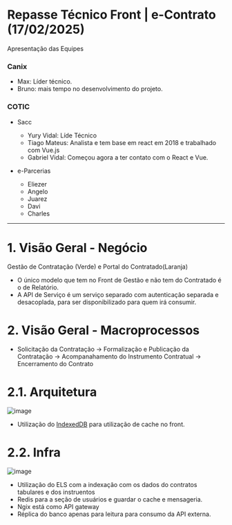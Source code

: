 # Repasse Técnico Front | e-Contrato (17/02/2025)
Apresentação das Equipes

### Canix
 - Max: Líder técnico.
 - Bruno: mais tempo no desenvolvimento do projeto.

### COTIC

- Sacc

  - Yury Vidal: Líde Técnico
  - Tiago Mateus: Analista  e tem base em react em 2018 e trabalhado com Vue.js
  - Gabriel Vidal: Começou agora a ter contato com o React e Vue.

- e-Parcerias

  - Eliezer
  - Angelo
  - Juarez
  - Davi
  - Charles

---

# 1. Visão Geral - Negócio

Gestão de Contratação (Verde) e Portal do Contratado(Laranja)

- O único modelo que tem no Front de Gestão e não tem do Contratado é o de Relatório.
- A API de Serviço é um serviço separado com autenticação  separada e desacoplada, para ser disponibilizado para quem irá consumir.

# 2. Visão Geral  - Macroprocessos

- Solicitação da Contratação -> Formalização e Publicação da Contratação -> Acompanahamento do Instrumento Contratual -> Encerramento do Contrato

# 2.1. Arquitetura

![image](https://github.com/user-attachments/assets/9f0959be-e403-4653-93fa-0149cc0f1653)

- Utilização do [IndexedDB](https://dev.to/esponges/indexeddb-your-offline-and-serverless-db-in-your-browser-with-react-3hm7) para utilização de cache no front.


# 2.2. Infra

![image](https://github.com/user-attachments/assets/603fb789-e64d-4a03-ba4a-081a1a66e7d8)

- Utilização do ELS com a indexação com os dados do contratos tabulares e dos instruentos
- Redis para a seção de usuários e guardar o cache e mensageria.
- Ngix está como API gateway
- Réplica do banco apenas para leitura para consumo da API externa.
   
